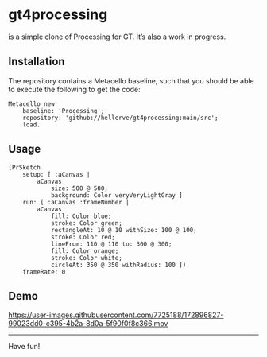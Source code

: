 # gt4processing

is a simple clone of Processing for GT. It’s also a work in progress.

## Installation

The repository contains a Metacello baseline, such that you should be able to execute the following to get the code:

```smalltalk
Metacello new
	baseline: 'Processing';
	repository: 'github://hellerve/gt4processing:main/src';
	load.
```

## Usage

```smalltalk
(PrSketch
	setup: [ :aCanvas | 
		aCanvas
			size: 500 @ 500;
			background: Color veryVeryLightGray ]
	run: [ :aCanvas :frameNumber | 
		aCanvas
			fill: Color blue;
			stroke: Color green;
			rectangleAt: 10 @ 10 withSize: 100 @ 100;
			stroke: Color red;
			lineFrom: 110 @ 110 to: 300 @ 300;
			fill: Color orange;
			stroke: Color white;
			circleAt: 350 @ 350 withRadius: 100 ])
	frameRate: 0
```

## Demo

https://user-images.githubusercontent.com/7725188/172896827-99023dd0-c395-4b2a-8d0a-5f90f0f8c366.mov

<hr/>

Have fun!
